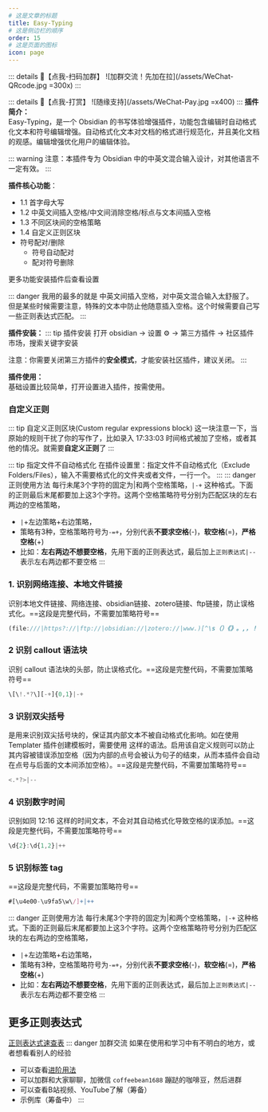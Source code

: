 ```yaml
---
# 这是文章的标题
title: Easy-Typing
# 这是侧边栏的顺序
order: 15
# 这是页面的图标
icon: page
---
```

::: details 🌱【点我-扫码加群】
![加群交流！先加在拉](/assets/WeChat-QRcode.jpg =300x) 
::: 

::: details 🍻【点我-打赏】
![随缘支持](/assets/WeChat-Pay.jpg =x400)
::: 
**插件简介：**  
Easy-Typing，是一个 Obsidian 的书写体验增强插件，功能包含编辑时自动格式化文本和符号编辑增强。自动格式化文本对文档的格式进行规范化，并且美化文档的观感。编辑增强优化用户的编辑体验。

::: warning
注意：本插件专为 Obsidian 中的中英文混合输入设计，对其他语言不一定有效。
:::

**插件核心功能**：  
- 1.1 首字母大写
- 1.2 中英文间插入空格/中文间消除空格/标点与文本间插入空格
- 1.3 不同区块间的空格策略
- 1.4 自定义正则区块
- 符号配对/删除
	- 符号自动配对
	- 配对符号删除

更多功能安装插件后查看设置

::: danger 
我用的最多的就是 中英文间插入空格，对中英文混合输入太舒服了。但是某些时候需要注意，特殊的文本中防止他随意插入空格。这个时候需要自己写一些正则表达式匹配。
:::


**插件安装：**
::: tip 插件安装
打开 obsidian → 设置 ⚙️ → 第三方插件 → 社区插件市场，搜索关键字安装

注意：你需要关闭第三方插件的**安全模式**，才能安装社区插件，建议关闭。
:::

**插件使用：**  
基础设置比较简单，打开设置进入插件，按需使用。

### 自定义正则
::: tip 自定义正则区块(Custom regular expressions block)
这一块注意一下，当原始的规则干扰了你的写作了，比如录入 17:33:03 时间格式被加了空格，或者其他的情况。就需要**自定义正则**了
:::


::: tip 指定文件不自动格式化
在插件设置里：指定文件不自动格式化（Exclude Folders/Files），输入不需要格式化的文件夹或者文件，一行一个。
:::
::: danger 正则使用方法
每行未尾3个字符的固定为|和两个空格策略，`|-+` 这种格式。下面的正则最后末尾都要加上这3个字符。这两个空格策略符号分别为匹配区块的左右两边的空格策略，
- `|`+左边策略+右边策略，
- 策略有3种，空格策略符号为`-=+`，分别代表**不要求空格**(-)，**软空格**(=)，**严格空格**(+)
- 比如：**左右两边不想要空格**，先用下面的正则表达式，最后加上`正则表达式|--`表示左右两边都不要空格
:::

### 1. 识别网络连接、本地文件链接  
识别本地文件链接、网络连接、obsidian链接、zotero链接、ftp链接，防止误格式化。==这段是完整代码，不需要加策略符号==
```js
(file:///|https?://|ftp://|obsidian://|zotero://|www.)[^\s（）《》。,，！？;；：“”‘’\)\(\[\]\{\}']+|++
```

### 2 识别 callout 语法块
识别 callout 语法块的头部，防止误格式化。==这段是完整代码，不需要加策略符号==
```js
\[\!.*?\][-+]{0,1}|-+
```
### 3 识别双尖括号
是用来识别双尖括号块的，保证其内部文本不被自动格式化影响。如在使用 Templater 插件创建模板时，需要使用  这样的语法。启用该自定义规则可以防止其内容被错误添加空格（因为内部的点号会被认为句子的结束，从而本插件会自动在点号与后面的文本间添加空格）。==这段是完整代码，不需要加策略符号==
```js
<.*?>|--
```

### 4 识别数字时间  
识别如同 12:16 这样的时间文本，不会对其自动格式化导致空格的误添加。==这段是完整代码，不需要加策略符号==

```js
\d{2}:\d{1,2}|++
```

### 5 识别标签 tag
==这段是完整代码，不需要加策略符号==
```js
#[\u4e00-\u9fa5\w\/]+|++
```

::: danger 正则使用方法
每行未尾3个字符的固定为|和两个空格策略，`|-+` 这种格式。下面的正则最后末尾都要加上这3个字符。这两个空格策略符号分别为匹配区块的左右两边的空格策略，
- `|`+左边策略+右边策略，
- 策略有3种，空格策略符号为`-=+`，分别代表**不要求空格**(-)，**软空格**(=)，**严格空格**(+)
- 比如：**左右两边不想要空格**，先用下面的正则表达式，最后加上`正则表达式|--`表示左右两边都不要空格
:::

## 更多正则表达式
[正则表达式速查表](/zh/advanced/regular-expression.md)
::: danger 加群交流
如果在使用和学习中有不明白的地方，或者想看看别人的经验
- 可以查看[进阶用法](/zh/advanced)
- 可以加群和大家聊聊，加微信 `coffeebean1688` 蹦跶的咖啡豆，然后进群
- 可以查看B站视频、YouTube了解（筹备）
- 示例库（筹备中）
:::